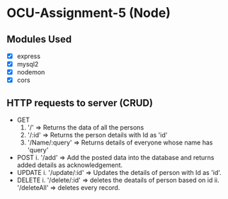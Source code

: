 # OCU-Assignment-5 (Node)

## Modules Used

- [x] express
- [x] mysql2
- [x] nodemon
- [x] cors

## HTTP requests to server (CRUD)

- GET
  1. '/' => Returns the data of all the persons
  2. '/:id' => Returns the person details with Id as 'id'
  3. '/Name/:query' => Returns details of everyone whose name has 'query'
- POST
  i. '/add' => Add the posted data into the database and returns added details as acknowledgement.
- UPDATE
  i. '/update/:id' => Updates the details of person with Id as 'id'.
- DELETE
  i. '/delete/:id' => deletes the deatails of person based on id
  ii. '/deleteAll' => deletes every record.

